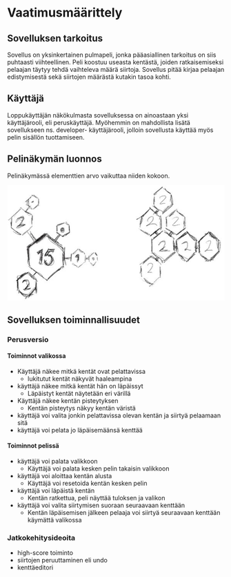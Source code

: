 # Vaatimusmäärittely

## Sovelluksen tarkoitus

Sovellus on yksinkertainen pulmapeli, jonka pääasiallinen tarkoitus on siis puhtaasti viihteellinen.
Peli koostuu useasta kentästä, joiden ratkaisemiseksi pelaajan täytyy tehdä vaihteleva määrä siirtoja.
Sovellus pitää kirjaa pelaajan edistymisestä sekä siirtojen määrästä kutakin tasoa kohti.

## Käyttäjä
Loppukäyttäjän näkökulmasta sovelluksessa on ainoastaan yksi käyttäjärooli, eli peruskäyttäjä. 
Myöhemmin on mahdollista lisätä sovellukseen ns. developer- käyttäjärooli, jolloin sovellusta käyttää myös pelin sisällön tuottamiseen.

## Pelinäkymän luonnos

Pelinäkymässä elementtien arvo vaikuttaa niiden kokoon.

![alt text](https://github.com/juhakaup/ot-harjoitustyo/blob/master/Tasata/dokumentaatio/luonnos.jpg)

## Sovelluksen toiminnallisuudet

### Perusversio

#### Toiminnot valikossa
- Käyttäjä näkee mitkä kentät ovat pelattavissa 
  - lukitutut kentät näkyvät haaleampina
- käyttäjä näkee mitkä kentät hän on läpäissyt 
  - Läpäistyt kentät näytetään eri värillä
- Käyttäjä näkee kentän pisteytyksen 
  - Kentän pisteytys näkyy kentän väristä
- käyttäjä voi valita jonkin pelattavissa olevan kentän ja siirtyä pelaamaan sitä 
- käyttäjä voi pelata jo läpäisemäänsä kenttää 

#### Toiminnot pelissä
- käyttäjä voi palata valikkoon 
  - Käyttäjä voi palata kesken pelin takaisin valikkoon
- käyttäjä voi aloittaa kentän alusta 
  - Käyttäjä voi resetoida kentän kesken pelin
- käyttäjä voi läpäistä kentän
  - Kentän ratkettua, peli näyttää tuloksen ja valikon
- käyttäjä voi valita siirtymisen suoraan seuraavaan kenttään 
  - Kentän läpäisemisen jälkeen pelaaja voi siirtyä seuraavaan kenttään käymättä valikossa

### Jatkokehitysideoita

- high-score toiminto
- siirtojen peruuttaminen eli undo
- kenttäeditori
